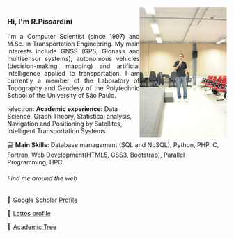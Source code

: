 <img src="rodrigo.jpg" width="200px" align="right">

### Hi, I'm R.Pissardini 

<p align="justify"> I'm a Computer Scientist (since 1997) and M.Sc. in Transportation Engineering. My main interests include GNSS (GPS, Glonass and multisensor systems), autonomous vehicles (decision-making, mapping) and artificial intelligence applied to transportation. I am currently a member of the Laboratory of Topography and Geodesy of the Polytechnic School of the University of São Paulo.</div>

:electron: **Academic experience:** Data Science, Graph Theory, Statistical analysis, Navigation and Positioning by Satellites, Intelligent Transportation Systems.

💻 **Main Skills**: Database management (SQL and NoSQL), Python, PHP, C, Fortran, Web Development(HTML5, CSS3, Bootstrap), Parallel Programming, HPC.

###### Find me around the web 
💬 [Google Scholar Profile](https://scholar.google.com.br/citations?user=kAfMCzkAAAAJ)

💬 [Lattes profile](http://lattes.cnpq.br/5376785231086935)

💬 [Academic Tree](https://academictree.org/etree/tree.php?pid=730975&pnodecount=5&cnodecount=1&fontsize=1)


